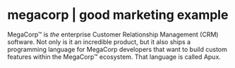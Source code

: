 # megacorp | good marketing example

MegaCorp™ is *the* enterprise Customer Relationship Management (CRM) software. Not only is it an incredible product, but it also ships a programming language for MegaCorp developers that want to build custom features within the MegaCorp™ ecosystem. That language is called Apux.
